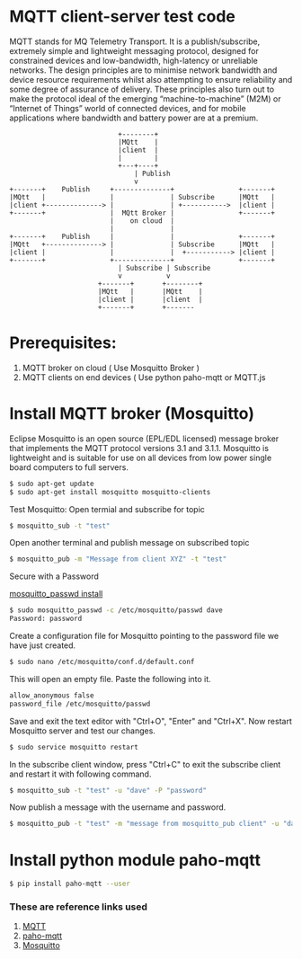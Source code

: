 # MQTT client-server test code

MQTT stands for MQ Telemetry Transport. It is a publish/subscribe, extremely simple and 
lightweight messaging protocol, designed for constrained devices and low-bandwidth, 
high-latency or unreliable networks. The design principles are to minimise network bandwidth 
and device resource requirements whilst also attempting to ensure reliability and 
some degree of assurance of delivery. These principles also turn out to make the protocol ideal 
of the emerging “machine-to-machine” (M2M) or “Internet of Things” world of connected devices, 
and for mobile applications where bandwidth and battery power are at a premium.

                               +--------+
                               |MQtt    |
                               |client  |
                               |        |
                               +---+----+
                                   | Publish
                                   v
    +-------+    Publish     +--------------+                +-------+
    |MQtt   |                |              | Subscribe      |MQtt   |
    |client +--------------> |              | +----------->  |client |
    +-------+                |  MQtt Broker |                +-------+
                             |    on cloud  |
                             |              |
    +-------+    Publish     |              |                +-------+
    |MQtt   +--------------> |              | Subscribe      |MQtt   |
    |client |                |              |  +-----------> |client |
    +-------+                +--------------+                +-------+
                               | Subscribe | Subscribe
                               v           v
                          +-------+       +--------+
                          |MQtt   |       |MQtt    |
                          |client |       |client  |
                          +-------+       +-------
# Prerequisites:
1. MQTT broker on cloud ( Use Mosquitto Broker )
2. MQTT clients on end devices ( Use python paho-mqtt or MQTT.js 

# Install MQTT broker (Mosquitto)
Eclipse Mosquitto is an open source (EPL/EDL licensed) message broker that implements 
the MQTT protocol versions 3.1 and 3.1.1. Mosquitto is lightweight and is suitable for 
use on all devices from low power single board computers to full servers.
```sh
$ sudo apt-get update
$ sudo apt-get install mosquitto mosquitto-clients
```

Test Mosquitto:
Open termial and subscribe for topic 
```sh
$ mosquitto_sub -t "test"
```
Open another terminal and publish message on subscribed topic 
```sh
$ mosquitto_pub -m "Message from client XYZ" -t "test"
```
Secure with a Password

[mosquitto_passwd install](https://mosquitto.org/blog/2013/01/mosquitto-debian-repository/)

```sh
$ sudo mosquitto_passwd -c /etc/mosquitto/passwd dave
Password: password
```

Create a configuration file for Mosquitto pointing to the password file we have just created.
```sh
$ sudo nano /etc/mosquitto/conf.d/default.conf
```
This will open an empty file. Paste the following into it.

```sh
allow_anonymous false
password_file /etc/mosquitto/passwd
```
Save and exit the text editor with "Ctrl+O", "Enter" and "Ctrl+X". Now restart Mosquitto server and test our changes.
```sh
$ sudo service mosquitto restart
```
In the subscribe client window, press "Ctrl+C" to exit the subscribe client and restart it with following command.
```sh
$ mosquitto_sub -t "test" -u "dave" -P "password"
```
Now publish a message with the username and password.
```sh
$ mosquitto_pub -t "test" -m "message from mosquitto_pub client" -u "dave" -P "password"
```
# Install python module paho-mqtt 
```sh
$ pip install paho-mqtt --user
```

### These are reference links used
1. [MQTT](https://mqtt.org/)
2. [paho-mqtt](https://pypi.org/project/paho-mqtt/)
3. [Mosquitto](https://www.vultr.com/docs/how-to-install-mosquitto-mqtt-broker-server-on-ubuntu-16-04)

